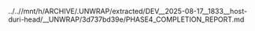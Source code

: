 ../..//mnt/h/ARCHIVE/.UNWRAP/extracted/DEV__2025-08-17__1833__host-duri-head/__UNWRAP/3d737bd39e/PHASE4_COMPLETION_REPORT.md